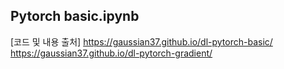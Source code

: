 ## Pytorch basic.ipynb
[코드 및 내용 출처]
https://gaussian37.github.io/dl-pytorch-basic/
https://gaussian37.github.io/dl-pytorch-gradient/
